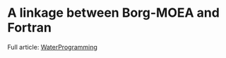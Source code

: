 # A linkage between Borg-MOEA and Fortran

Full article: [WaterProgramming](https://waterprogramming.wordpress.com/2025/04/02/linking-borg-moea-with-fortran-a-practical-guide/)
